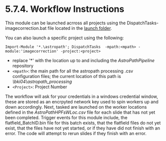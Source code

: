 # 5.7.4. Workflow Instructions
This module can be launched acrross all projects using the DispatchTasks-imagecorrection.bat file located in the [launch folder](../../../launch). 

You can also launch a specific project using the following:
```
Import-Module '*.\astropath'; DispatchTasks  -mpath:<mpath> -module:'imagecorrection' -project:<project>
```
- replace '\*' with the location up to and including the *AstroPathPipeline* repository
- ```<mpath>```: the main path for all the astropath processing .csv configuration files; the current location of this path is *\\bki04\astropath_processing*
- ```<Project>```: Project Number

The workflow will ask for your credentials in a windows credential window, these are stored as an encrpyted network key used to spin workers up and down accordingly. Next, tasked are launched on the worker locations defined in the *AstroPathHPFsWLoc.csv* file for each slide that has not yet been completed. Trigger events for this module include, the flatfield_BatchID.bin file for this batch exists, that the flatfield files do not yet exist, that the files have not yet started, or if they have did not finish with an error. The code will attempt to rerun slides if they finish with an error. 
